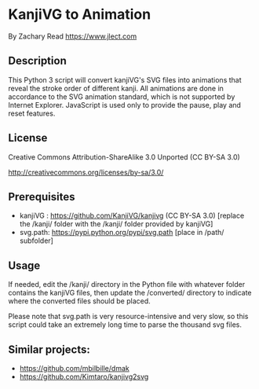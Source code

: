 
# KanjiVG to Animation
By Zachary Read
https://www.jlect.com


## Description

This Python 3 script will convert kanjiVG's SVG files into animations that reveal the stroke order of different kanji. All animations are done in accordance to the SVG animation standard, which is not supported by Internet Explorer. JavaScript is used only to provide the pause, play and reset features.

## License
Creative Commons Attribution-ShareAlike 3.0 Unported (CC BY-SA 3.0)

http://creativecommons.org/licenses/by-sa/3.0/

## Prerequisites

* kanjiVG :  https://github.com/KanjiVG/kanjivg (CC BY-SA 3.0) [replace the /kanji/ folder with the /kanji/ folder provided by kanjiVG]
* svg.path:  https://pypi.python.org/pypi/svg.path [place in /path/ subfolder]

## Usage

If needed, edit the /kanji/ directory in the Python file with whatever folder contains the kanjiVG files, then update the /converted/ directory to indicate where the converted files should be placed.

Please note that svg.path is very resource-intensive and very slow, so this script could take an extremely long time to parse the thousand svg files.

## Similar projects:

* https://github.com/mbilbille/dmak
* https://github.com/Kimtaro/kanjivg2svg
